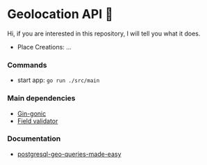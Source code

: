# Geolocation API :turtle:

Hi, if you are interested in this repository, I will tell you what it does.

- Place Creations: ...


### Commands
- start app: `go run ./src/main`


### Main dependencies

- [Gin-gonic](https://github.com/gin-gonic/gin)
- [Field validator](https://pkg.go.dev/github.com/go-playground/validator/v10#readme-usage-and-documentation)


### Documentation

 - [postgresql-geo-queries-made-easy](https://postindustria.com/postgresql-geo-queries-made-easy/)